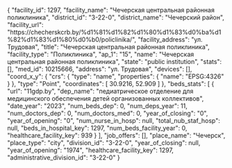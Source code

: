 {
    "facility_id": 1297,
    "facility_name": "Чечерская центральная районная поликлиника",
    "district_id": "3-22-0",
    "district_name": "Чечерский район",
    "facility_url": "https:\/\/checherskcrb.by\/%d1%81%d1%82%d1%80%d1%83%d0%ba%d1%82%d1%83%d1%80%d0%b0\/policlinika\/",
    "facility_address": "ул. Трудовая",
    "title": "Чечерская центральная районная поликлиника",
    "facility_type": "Поликлиника",
    "ap_1": "15",
    "name": "Чечерская центральная районная поликлиника",
    "state": "public institution",
    "stats": [],
    "med_id": 10215666,
    "address": "ул. Трудовая",
    "devices": [],
    "coord_x_y": {
        "crs": {
            "type": "name",
            "properties": {
                "name": "EPSG:4326"
            }
        },
        "type": "Point",
        "coordinates": [
            30.9216,
            52.909
        ]
    },
    "beds_stats": [
        {
            "url": "11gdp.by",
            "dep_name": "педиатрическое отделение для медицинского обеспечения детей организованных коллективов",
            "date_year": "2023",
            "num_beds_dep": 0,
            "num_deps_year": 11,
            "num_doctors_dep": 0,
            "num_doctors_med": 0,
            "year_of_closing": "0",
            "year_of_opening": "0",
            "num_nurse_in_hosp": null,
            "total_nub_staf_hosp": null,
            "beds_in_hospital_key": 1297,
            "num_beds_facility_year": 0,
            "healthcare_facility_key": 939
        }
    ],
    "job_offers": [],
    "place_name": "Чечерск",
    "place_type": "city",
    "division_id": "3-22-0",
    "year_of_closing": null,
    "year_of_opening": "1974",
    "healthcare_facility_key": 1297,
    "administrative_division_id": "3-22-0"
}